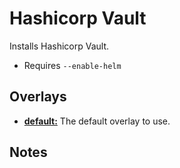 # Hashicorp Vault

Installs Hashicorp Vault.

- Requires `--enable-helm`

## Overlays

- [**default:**](overlays/default) The default overlay to use.

## Notes

